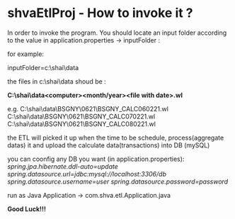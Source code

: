 # shvaEtlProj - How to invoke it ?

In order to invoke the program. You should locate an input folder according to the value in application.properties -> inputFolder :

for example:

inputFolder=c:\shai\data

the files in c:\shai\data shoud be :

**C:\shai\data\<computer>\<month/year>\<file with date>.wl**

e.g.
C:\shai\data\BSGNY\0621\BSGNY_CALC060221.wl
C:\shai\data\BSGNY\0621\BSGNY_CALC070221.wl
C:\shai\data\BSGNY\0621\BSGNY_CALC080221.wl

the ETL will picked it up  when the time to be schedule, process(aggregate datas) it and upload the calculate data(transactions) into DB (mySQL)

you can coonfig any DB you want (in application.properties):
*spring.jpa.hibernate.ddl-auto=update*
*spring.datasource.url=jdbc:mysql://localhost:3306/db*
*spring.datasource.username=user*
*spring.datasource.password=password*


run as Java Application -> com.shva.etl.Application.java

**Good Luck!!!**
